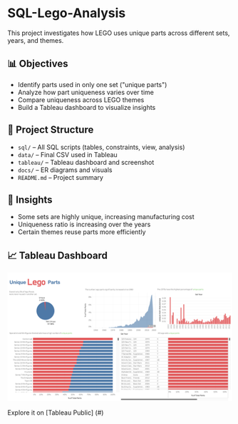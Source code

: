 # SQL-Lego-Analysis
This project investigates how LEGO uses unique parts across different sets, years, and themes.
## 📊 Objectives

- Identify parts used in only one set ("unique parts")
- Analyze how part uniqueness varies over time
- Compare uniqueness across LEGO themes
- Build a Tableau dashboard to visualize insights

## 📂 Project Structure

- `sql/` – All SQL scripts (tables, constraints, view, analysis)
- `data/` – Final CSV used in Tableau
- `tableau/` – Tableau dashboard and screenshot
- `docs/` – ER diagrams and visuals
- `README.md` – Project summary

## 🧠 Insights

- Some sets are highly unique, increasing manufacturing cost
- Uniqueness ratio is increasing over the years
- Certain themes reuse parts more efficiently

## 📈 Tableau Dashboard

![Dashboard Screenshot](tableau/Dashboard_Screenshot.png)

Explore it on [Tableau Public] (#) 
